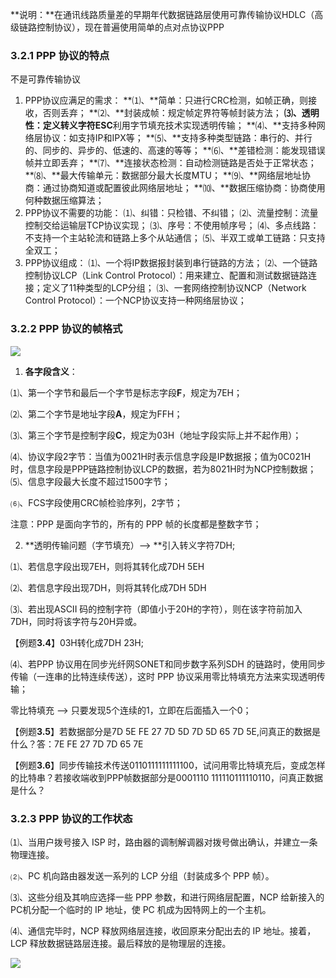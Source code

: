 **说明：**在通讯线路质量差的早期年代数据链路层使用可靠传输协议HDLC（高级链路控制协议），现在普遍使用简单的点对点协议PPP

### 3.2.1 PPP 协议的特点

不是可靠传输协议

1. PPP协议应满足的需求：
   **⑴、**简单：只进行CRC检测，如帧正确，则接收，否则丢弃；
   **⑵、**封装成帧：规定帧定界符等帧封装方法；
   **⑶、**透明性：定义转义字符**ESC**利用字节填充技术实现透明传输；
   **⑷、**支持多种网络层协议：如支持IP和IPX等；
   **⑸、**支持多种类型链路：串行的、并行的、同步的、异步的、低速的、高速的等等；
   **⑹、**差错检测：能发现错误帧并立即丢弃；
   **⑺、**连接状态检测：自动检测链路是否处于正常状态；
   **⑻、**最大传输单元：数据部分最大长度MTU；
   **⑼、**网络层地址协商：通过协商知道或配置彼此网络层地址；
   **⑽、**数据压缩协商：协商使用何种数据压缩算法；
2. PPP协议不需要的功能：
   ⑴、纠错：只检错、不纠错；
   ⑵、流量控制：流量控制交给运输层TCP协议实现；
   ⑶、序号：不使用帧序号；
   ⑷、多点线路：不支持一个主站轮流和链路上多个从站通信；
   ⑸、半双工或单工链路：只支持全双工；
3. PPP协议组成：
   ⑴、一个将IP数据报封装到串行链路的方法；
   ⑵、一个链路控制协议LCP（Link Control Protocol）：用来建立、配置和测试数据链路连接；定义了11种类型的LCP分组；
   ⑶、一套网络控制协议NCP（Network Control Protocol）：一个NCP协议支持一种网络层协议；

### 3.2.2 PPP 协议的帧格式

![](/assets/PPP帧协议.jpg)  
1. **各字段含义**：

⑴、第一个字节和最后一个字节是标志字段**F**，规定为7EH；

⑵、第二个字节是地址字段**A**，规定为FFH；

⑶、第三个字节是控制字段**C**，规定为03H（地址字段实际上并不起作用）；

⑷、协议字段2字节：当值为0021H时表示信息字段是IP数据报；值为0C021H时，信息字段是PPP链路控制协议LCP的数据，若为8021H时为NCP控制数据；⑸、信息字段最大长度不超过1500字节；

⑹、FCS字段使用CRC帧检验序列，2字节；

注意：PPP 是面向字节的，所有的 PPP 帧的长度都是整数字节；

2. **透明传输问题（字节填充）--&gt; **引入转义字符7DH;

⑴、若信息字段出现7EH，则将其转化成7DH 5EH

⑵、若信息字段出现7DH，则将其转化成7DH 5DH

⑶、若出现ASCII 码的控制字符（即值小于20H的字符），则在该字符前加入7DH，同时将该字符与20H异或。

【例题**3.4**】03H转化成7DH 23H;

⑷、若PPP 协议用在同步光纤网SONET和同步数字系列SDH 的链路时，使用同步传输（一连串的比特连续传送），这时 PPP 协议采用零比特填充方法来实现透明传输；

零比特填充 --&gt; 只要发现5个连续的1，立即在后面插入一个0；

【例题**3.5**】若数据部分是7D 5E FE 27 7D 5D 7D 5D 65 7D 5E,问真正的数据是什么？答：7E FE 27 7D 7D 65 7E

【例题**3.6**】同步传输技术传送0110111111111100，试问用零比特填充后，变成怎样的比特串？若接收端收到PPP帧数据部分是0001110 111110111110110，问真正数据是什么？

### 3.2.3 PPP 协议的工作状态

⑴、当用户拨号接入 ISP 时，路由器的调制解调器对拨号做出确认，并建立一条物理连接。

⑵、PC 机向路由器发送一系列的 LCP 分组（封装成多个 PPP 帧）。

⑶、这些分组及其响应选择一些 PPP 参数，和进行网络层配置，NCP 给新接入的 PC机分配一个临时的 IP 地址，使 PC 机成为因特网上的一个主机。

⑷、通信完毕时，NCP 释放网络层连接，收回原来分配出去的 IP 地址。接着，LCP 释放数据链路层连接。最后释放的是物理层的连接。

![](/assets/PPP协议状态图.png)





